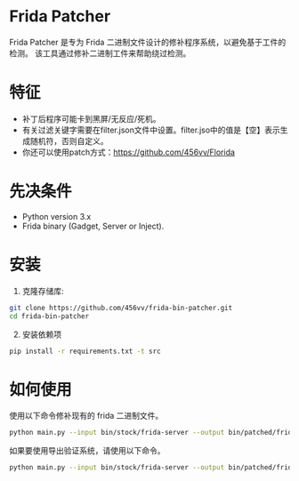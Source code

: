 # Frida Patcher
Frida Patcher 是专为 Frida 二进制文件设计的修补程序系统，以避免基于工件的检测。
该工具通过修补二进制工件来帮助绕过检测。

# 特征
- 补丁后程序可能卡到黑屏/无反应/死机。
- 有关过滤关键字需要在filter.json文件中设置。filter.jso中的值是【空】表示生成随机符，否则自定义。
- 你还可以使用patch方式：https://github.com/456vv/Florida

# 先决条件
- Python version 3.x
- Frida binary (Gadget, Server or Inject).

# 安装
1. 克隆存储库:
```bash
git clone https://github.com/456vv/frida-bin-patcher.git
cd frida-bin-patcher
```

2. 安装依赖项
```bash
pip install -r requirements.txt -t src
```

# 如何使用
使用以下命令修补现有的 frida 二进制文件。
```bash
python main.py --input bin/stock/frida-server --output bin/patched/frida-server
```
如果要使用导出验证系统，请使用以下命令。
```bash
python main.py --input bin/stock/frida-server --output bin/patched/frida-server --verify
```
